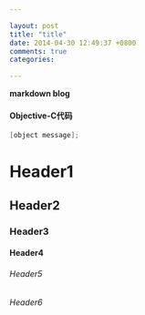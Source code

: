 ```yaml
---

layout: post
title: "title"
date: 2014-04-30 12:49:37 +0800
comments: true
categories: 

---
```


**markdown blog**

#### Objective-C代码
```objectivec
[object message];
```

# Header1
## Header2
### Header3
#### Header4
###### Header5
###### Header6
